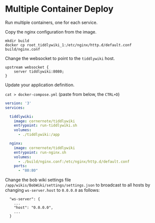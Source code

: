 # Multiple Container Deploy

Run multiple containers, one for each service. 

Copy the nginx configuration from the image.

```shell
mkdir build
docker cp root_tiddlywiki_1:/etc/nginx/http.d/default.conf build/nginx.conf
```

Change the websocket to point to the `tiddlywiki` host.

```
upstream websocket {
    server tiddlywiki:8080;
}
```

Update your application definition.

`cat > docker-compose.yml` (paste from below, the `CTRL+D`)

```yaml
version: '3'
services:

  tiddlywiki:
    image: cornernote/tiddlywiki
    entrypoint: run-tiddlywiki.sh
    volumes:
      - ./tiddlywiki:/app

  nginx:
    image: cornernote/tiddlywiki
    entrypoint: run-nginx.sh
    volumes:
      - ./build/nginx.conf:/etc/nginx/http.d/default.conf
    ports:
      - "80:80"
```

Change the bob wiki settings file `/app/wikis/BobWiki/settings/settings.json` to broadcast to all hosts by changing `ws-server.host` to `0.0.0.0` as follows:

```shell
  "ws-server": {
    ...
    "host": "0.0.0.0",
    ...
  }
```